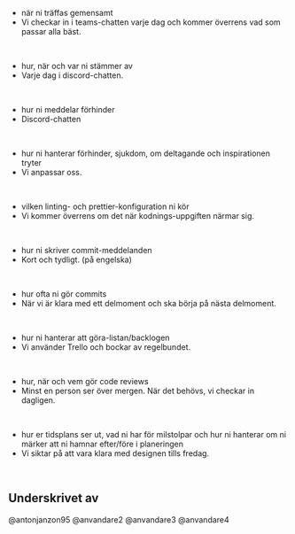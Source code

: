* när ni träffas gemensamt
* Vi checkar in i teams-chatten varje dag och kommer överrens vad som passar alla bäst.
<br>

* hur, när och var ni stämmer av
* Varje dag i discord-chatten.
<br>

* hur ni meddelar förhinder
* Discord-chatten
<br>

* hur ni hanterar förhinder, sjukdom, om deltagande och inspirationen tryter
* Vi anpassar oss.
<br>

* vilken linting- och prettier-konfiguration ni kör
* Vi kommer överrens om det när kodnings-uppgiften närmar sig.
<br>

* hur ni skriver commit-meddelanden
* Kort och tydligt. (på engelska)
<br>

* hur ofta ni gör commits
* När vi är klara med ett delmoment och ska börja på nästa delmoment.
<br>

* hur ni hanterar att göra-listan/backlogen
* Vi använder Trello och bockar av regelbundet.
<br>

* hur, när och vem gör code reviews
* Minst en person ser över mergen. När det behövs, vi checkar in dagligen.
<br>

* hur er tidsplans ser ut, vad ni har för milstolpar och hur ni hanterar om ni märker att ni hamnar efter/före i planeringen
* Vi siktar på att vara klara med designen tills fredag.
<br>

## Underskrivet av
@antonjanzon95
@anvandare2
@anvandare3
@anvandare4
